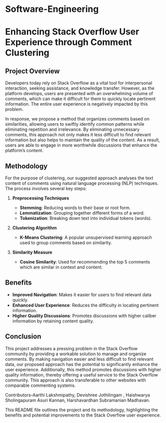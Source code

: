# Software-Engineering

# Enhancing Stack Overflow User Experience through Comment Clustering

## Project Overview

Developers today rely on Stack Overflow as a vital tool for interpersonal interaction, seeking assistance, and knowledge transfer. However, as the platform develops, users are presented with an overwhelming volume of comments, which can make it difficult for them to quickly locate pertinent information. The entire user experience is negatively impacted by this problem. 

In response, we propose a method that organizes comments based on similarities, allowing users to swiftly identify common patterns while eliminating repetition and irrelevance. By eliminating unnecessary comments, this approach not only makes it less difficult to find relevant information but also helps to maintain the quality of the content. As a result, users are able to engage in more worthwhile discussions that enhance the platform’s content.

## Methodology

For the purpose of clustering, our suggested approach analyses the text content of comments using natural language processing (NLP) techniques. The process involves several key steps:

1. **Preprocessing Techniques**
   - **Stemming**: Reducing words to their base or root form.
   - **Lemmatization**: Grouping together different forms of a word.
   - **Tokenization**: Breaking down text into individual tokens (words).

2. **Clustering Algorithm**
   - **K-Means Clustering**: A popular unsupervised learning approach used to group comments based on similarity.

3. **Similarity Measure**
   - **Cosine Similarity**: Used for recommending the top 5 comments which are similar in context and content.

## Benefits

- **Improved Navigation**: Makes it easier for users to find relevant data quickly.
- **Enhanced User Experience**: Reduces the difficulty in locating pertinent information.
- **Higher Quality Discussions**: Promotes discussions with higher caliber information by retaining content quality.

## Conclusion

This project addresses a pressing problem in the Stack Overflow community by providing a workable solution to manage and organize comments. By making navigation easier and less difficult to find relevant data, our proposed approach has the potential to significantly enhance the user experience. Additionally, this method promotes discussions with higher quality information, thereby offering a useful service to the Stack Overflow community. This approach is also transferable to other websites with comparable commenting systems.

Contributors-Aarthi Lakshmipathy, Devishree Jothilingam , Haishwarya Sholingapuram Asuri Kannan, Harshavardhan Subramanian Madhavan.  

This README file outlines the project and its methodology, highlighting the benefits and potential improvements to the Stack Overflow user experience.
